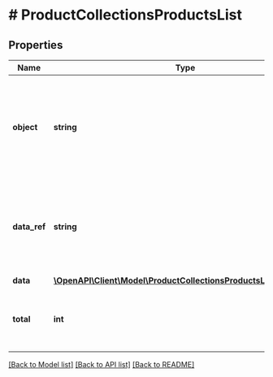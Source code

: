 # # ProductCollectionsProductsList

## Properties

Name | Type | Description | Notes
------------ | ------------- | ------------- | -------------
**object** | **string** | The type of the object represented by JSON. This object stores information about products and SKUs. | [optional] [default to 'list']
**data_ref** | **string** | Identifies the name of the JSON property that contains the array of products and SKUs. | [optional] [default to 'data']
**data** | [**\OpenAPI\Client\Model\ProductCollectionsProductsListDataItem[]**](ProductCollectionsProductsListDataItem.md) |  | [optional]
**total** | **int** | Total number of products &amp; SKUs in the product collection. | [optional]

[[Back to Model list]](../../README.md#models) [[Back to API list]](../../README.md#endpoints) [[Back to README]](../../README.md)
